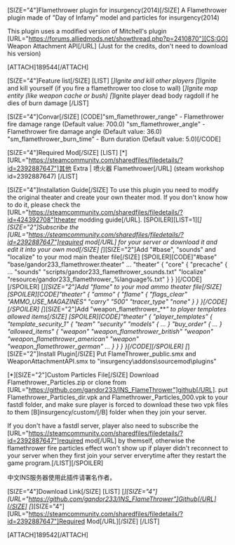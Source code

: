 [SIZE="4"]Flamethrower plugin for insurgency(2014)[/SIZE]
A Flamethrower plugin made of "Day of Infamy" model and particles for insurgency(2014)

This plugin uses a modified version of Mitchell's plugin [URL="https://forums.alliedmods.net/showthread.php?p=2410870"][CS:GO] Weapon Attachment API[/URL]
(Just for the credits, don't need to download his version)

[ATTACH]189544[/ATTACH]

[SIZE="4"]Feature list[/SIZE]
[LIST]
[*]Ignite and kill other players
[*]Ignite and kill yourself (if you fire a flamethrower too close to wall)
[*]Ignite map entity (like weapon cache or bush)
[*]Ignite player dead body ragdoll if he dies of burn damage
[/LIST]

[SIZE="4"]Convar[/SIZE]
[CODE]"sm_flamethrower_range" - Flamethrower fire damage range (Default value: 700.0)
"sm_flamethrower_angle" - Flamethrower fire damage angle (Default value: 36.0)
"sm_flamethrower_burn_time" - Burn duration (Default value: 5.0)[/CODE]

[SIZE="4"]Required Mod[/SIZE]
[LIST]
[*][URL="https://steamcommunity.com/sharedfiles/filedetails/?id=2392887647"]其他 Extra | 喷火器 Flamethrower[/URL] (steam workshop id=2392887647)
[/LIST]

[SIZE="4"]Installation Guide[/SIZE]
To use this plugin you need to modify the original theater and create your own theater mod.
If you don't know how to do it, please check the [URL="https://steamcommunity.com/sharedfiles/filedetails/?id=424392708"]theater modding guide[/URL].
[SPOILER][LIST=1][*][SIZE="2"]Subscribe the [URL="https://steamcommunity.com/sharedfiles/filedetails/?id=2392887647"]required mod[/URL] for your server or download it and edit it into your own mod[/SIZE]
[*][SIZE="2"]Add "#base", "sounds" and "localize" to your mod main theater file[/SIZE]
[SPOILER][CODE]"#base" "base/gandor233_flamethrower.theater"
...
"theater"
{
    "core"
    {
        "precache"
        {
            ...
            "sounds"      "scripts/gandor233_flamethrower_sounds.txt"
            "localize"    "resource/gandor233_flamethrower_%language%.txt"
        }
    }
}[/CODE][/SPOILER]
[*][SIZE="2"]Add "flame" to your mod ammo theater file[/SIZE]
[SPOILER][CODE]"theater"
{
    "ammo"
    {
        "flame"
        {
            "flags_clear"    "AMMO_USE_MAGAZINES"
            "carry"          "500"
            "tracer_type"    "none"
        }
    }
}[/CODE][/SPOILER]
[*][SIZE="2"]Add "weapon_flamethrower_***" to player templates allowed items[/SIZE]
[SPOILER][CODE]"theater"
{
    "player_templates"
    {
        "template_security_1"
        {
            "team"    "security"
            "models"
            {
                ...
            }
            "buy_order"
            {
                ...
            }
            "allowed_items"
            {
                "weapon"    "weapon_flamethrower_british"
                "weapon"    "weapon_flamethrower_american"
                "weapon"    "weapon_flamethrower_german"
                ...
            }
        }
    }
}[/CODE][/SPOILER]
[*][SIZE="2"]Install Plugin[/SIZE]
Put FlameThrower_public.smx and WeaponAttachmentAPI.smx to "insurgency\addons\sourcemod\plugins\"


[*][SIZE="2"]Custom Particles File[/SIZE]
Download Flamethrower_Particles.zip or clone from [URL="https://github.com/gandor233/INS_FlameThrower"]github[/URL]. put Flamethrower_Particles_dir.vpk and Flamethrower_Particles_000.vpk to your fastdl folder, and make sure player is forced to download these two vpk files to them [B]insurgency/custom/[/B] folder when they join your server.

If you don't have a fastdl server, player also need to subscribe the [URL="https://steamcommunity.com/sharedfiles/filedetails/?id=2392887647"]required mod[/URL] by themself, otherwise the flamethrower fire particles effect won't show up if player didn't reconnect to your server when they first join your server erverytime after they restart the game program.[/LIST][/SPOILER]

中文INS服务器使用此插件请署名作者。

[SIZE="4"]Download Link[/SIZE]
[LIST]
[*][SIZE="4"][URL="https://github.com/gandor233/INS_FlameThrower"]Github[/URL][/SIZE]
[*][SIZE="4"][URL="https://steamcommunity.com/sharedfiles/filedetails/?id=2392887647"]Required Mod[/URL][/SIZE]
[/LIST]

[ATTACH]189542[/ATTACH]